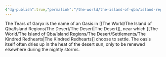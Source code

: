 ```yaml
---
{"dg-publish":true,"permalink":"/the-world/the-island-of-qba/island-regions/the-desert/points-of-interest/the-tears-of-garyx/"}
---
```



The Tears of Garyx is the name of an Oasis in [[The World/The Island of Qba/Island Regions/The Desert/The Desert\|The Desert]], near which [[The World/The Island of Qba/Island Regions/The Desert/Settlements/The Kindred Redhearts\|The Kindred Redhearts]] choose to settle. The oasis itself often dries up in the heat of the desert sun, only to be renewed elsewhere during the nightly storms.